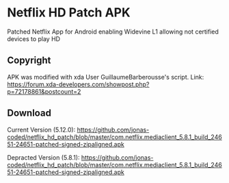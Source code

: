 # Netflix HD Patch APK
Patched Netflix App for Android enabling Widevine L1 allowing not certified devices to play HD

## Copyright
APK was modified with xda User GuillaumeBarberousse's script. Link: https://forum.xda-developers.com/showpost.php?p=72178861&postcount=2

## Download
Current Version (5.12.0): https://github.com/jonas-coded/netflix_hd_patch/blob/master/com.netflix.mediaclient_5.8.1_build_24651-24651-patched-signed-zipaligned.apk

Depracted Version (5.8.1): https://github.com/jonas-coded/netflix_hd_patch/blob/master/com.netflix.mediaclient_5.8.1_build_24651-24651-patched-signed-zipaligned.apk
